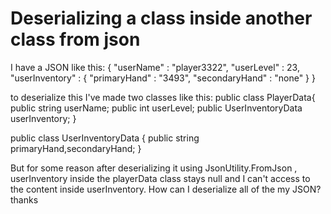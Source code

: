 
# Deserializing a class inside another class from json

I have a JSON like this:
{
   "userName" : "player3322",
   "userLevel" : 23,
   "userInventory" : {
       "primaryHand" : "3493",
       "secondaryHand" : "none"
   }
}

to deserialize this I've made two classes like this:
public class PlayerData{
    public string userName;
    public int userLevel;
    public UserInventoryData userInventory;
}

public class UserInventoryData {
    public string primaryHand,secondaryHand;
}

But for some reason after deserializing it using JsonUtility.FromJson , userInventory inside the playerData class stays null and I can't access to the content inside userInventory.
How can I deserialize all of the my JSON? thanks

        